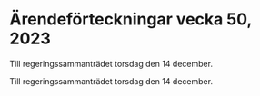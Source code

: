 # Ärendeförteckningar vecka 50, 2023

Till regeringssammanträdet torsdag den 14 december.

Till regeringssammanträdet torsdag den 14 december.
